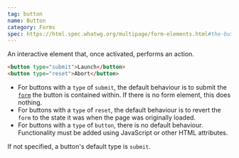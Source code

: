 ```yaml
---
tag: button
name: Button
category: Forms
spec: https://html.spec.whatwg.org/multipage/form-elements.html#the-button-element
---
```


An interactive element that, once activated, performs an action.

<!-- prettier-ignore-start -->
```html
<button type="submit">Launch</button>
<button type="reset">Abort</button>
```
<!-- prettier-ignore-end -->

- For buttons with a `type` of `submit`, the default behaviour is to submit the [`form`](#form) the button is contained within. If there is no form element, this does nothing.
- For buttons with a `type` of `reset`, the default behaviour is to revert the `form` to the state it was when the page was originally loaded.
- For buttons with a `type` of `button`, there is no default behaviour. Functionality must be added using JavaScript or other HTML attributes.

If not specified, a button's default type is `submit`.
